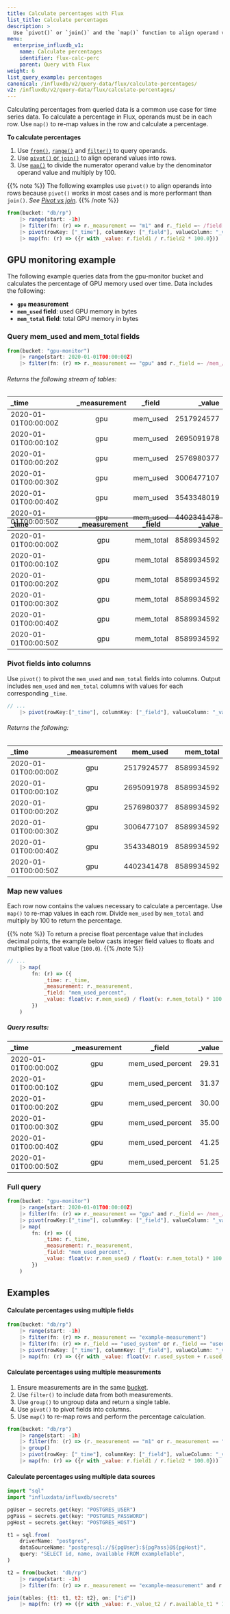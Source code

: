 ```yaml
---
title: Calculate percentages with Flux
list_title: Calculate percentages
description: >
  Use `pivot()` or `join()` and the `map()` function to align operand values into rows and calculate a percentage.
menu:
  enterprise_influxdb_v1:
    name: Calculate percentages
    identifier: flux-calc-perc
    parent: Query with Flux
weight: 6
list_query_example: percentages
canonical: /influxdb/v2/query-data/flux/calculate-percentages/
v2: /influxdb/v2/query-data/flux/calculate-percentages/
---
```


Calculating percentages from queried data is a common use case for time series data.
To calculate a percentage in Flux, operands must be in each row.
Use `map()` to re-map values in the row and calculate a percentage.

**To calculate percentages**

1. Use [`from()`](/flux/v0/stdlib/built-in/inputs/from/),
   [`range()`](/flux/v0/stdlib/universe/range/) and
   [`filter()`](/flux/v0/stdlib/universe/filter/) to query operands.
2. Use [`pivot()` or `join()`](/enterprise_influxdb/v1/flux/guides/mathematic-operations/#pivot-vs-join)
   to align operand values into rows.
3. Use [`map()`](/flux/v0/stdlib/universe/map/)
   to divide the numerator operand value by the denominator operand value and multiply by 100.

{{% note %}}
The following examples use `pivot()` to align operands into rows because
`pivot()` works in most cases and is more performant than `join()`.
_See [Pivot vs join](/enterprise_influxdb/v1/flux/guides/mathematic-operations/#pivot-vs-join)._
{{% /note %}}

```js
from(bucket: "db/rp")
    |> range(start: -1h)
    |> filter(fn: (r) => r._measurement == "m1" and r._field =~ /field[1-2]/)
    |> pivot(rowKey: ["_time"], columnKey: ["_field"], valueColumn: "_value")
    |> map(fn: (r) => ({r with _value: r.field1 / r.field2 * 100.0}))
```

## GPU monitoring example
The following example queries data from the gpu-monitor bucket and calculates the
percentage of GPU memory used over time.
Data includes the following:

- **`gpu` measurement**
- **`mem_used` field**: used GPU memory in bytes
- **`mem_total` field**: total GPU memory in bytes

### Query mem_used and mem_total fields
```js
from(bucket: "gpu-monitor")
    |> range(start: 2020-01-01T00:00:00Z)
    |> filter(fn: (r) => r._measurement == "gpu" and r._field =~ /mem_/)
```

###### Returns the following stream of tables:

| _time                | _measurement | _field   | _value     |
|:-----                |:------------:|:------:  | ------:    |
| 2020-01-01T00:00:00Z | gpu          | mem_used | 2517924577 |
| 2020-01-01T00:00:10Z | gpu          | mem_used | 2695091978 |
| 2020-01-01T00:00:20Z | gpu          | mem_used | 2576980377 |
| 2020-01-01T00:00:30Z | gpu          | mem_used | 3006477107 |
| 2020-01-01T00:00:40Z | gpu          | mem_used | 3543348019 |
| 2020-01-01T00:00:50Z | gpu          | mem_used | 4402341478 |

<p style="margin:-2.5rem 0;"></p>

| _time                | _measurement | _field    | _value     |
|:-----                |:------------:|:------:   | ------:    |
| 2020-01-01T00:00:00Z | gpu          | mem_total | 8589934592 |
| 2020-01-01T00:00:10Z | gpu          | mem_total | 8589934592 |
| 2020-01-01T00:00:20Z | gpu          | mem_total | 8589934592 |
| 2020-01-01T00:00:30Z | gpu          | mem_total | 8589934592 |
| 2020-01-01T00:00:40Z | gpu          | mem_total | 8589934592 |
| 2020-01-01T00:00:50Z | gpu          | mem_total | 8589934592 |

### Pivot fields into columns
Use `pivot()` to pivot the `mem_used` and `mem_total` fields into columns.
Output includes `mem_used` and `mem_total` columns with values for each corresponding `_time`.

```js
// ...
    |> pivot(rowKey:["_time"], columnKey: ["_field"], valueColumn: "_value")
```

###### Returns the following:

| _time                | _measurement | mem_used   | mem_total  |
|:-----                |:------------:| --------:  | ---------: |
| 2020-01-01T00:00:00Z | gpu          | 2517924577 | 8589934592 |
| 2020-01-01T00:00:10Z | gpu          | 2695091978 | 8589934592 |
| 2020-01-01T00:00:20Z | gpu          | 2576980377 | 8589934592 |
| 2020-01-01T00:00:30Z | gpu          | 3006477107 | 8589934592 |
| 2020-01-01T00:00:40Z | gpu          | 3543348019 | 8589934592 |
| 2020-01-01T00:00:50Z | gpu          | 4402341478 | 8589934592 |

### Map new values
Each row now contains the values necessary to calculate a percentage.
Use `map()` to re-map values in each row.
Divide `mem_used` by `mem_total` and multiply by 100 to return the percentage.

{{% note %}}
To return a precise float percentage value that includes decimal points, the example
below casts integer field values to floats and multiplies by a float value (`100.0`).
{{% /note %}}

```js
// ...
    |> map(
        fn: (r) => ({
            _time: r._time,
            _measurement: r._measurement,
            _field: "mem_used_percent",
            _value: float(v: r.mem_used) / float(v: r.mem_total) * 100.0
        })
    )
```
##### Query results:

| _time                | _measurement | _field           | _value  |
|:-----                |:------------:|:------:          | ------: |
| 2020-01-01T00:00:00Z | gpu          | mem_used_percent | 29.31   |
| 2020-01-01T00:00:10Z | gpu          | mem_used_percent | 31.37   |
| 2020-01-01T00:00:20Z | gpu          | mem_used_percent | 30.00   |
| 2020-01-01T00:00:30Z | gpu          | mem_used_percent | 35.00   |
| 2020-01-01T00:00:40Z | gpu          | mem_used_percent | 41.25   |
| 2020-01-01T00:00:50Z | gpu          | mem_used_percent | 51.25   |

### Full query
```js
from(bucket: "gpu-monitor")
    |> range(start: 2020-01-01T00:00:00Z)
    |> filter(fn: (r) => r._measurement == "gpu" and r._field =~ /mem_/ )
    |> pivot(rowKey:["_time"], columnKey: ["_field"], valueColumn: "_value")
    |> map(
        fn: (r) => ({
            _time: r._time,
            _measurement: r._measurement,
            _field: "mem_used_percent",
            _value: float(v: r.mem_used) / float(v: r.mem_total) * 100.0
        })
    )
```

## Examples

#### Calculate percentages using multiple fields
```js
from(bucket: "db/rp")
    |> range(start: -1h)
    |> filter(fn: (r) => r._measurement == "example-measurement")
    |> filter(fn: (r) => r._field == "used_system" or r._field == "used_user" or r._field == "total")
    |> pivot(rowKey: ["_time"], columnKey: ["_field"], valueColumn: "_value")
    |> map(fn: (r) => ({r with _value: float(v: r.used_system + r.used_user) / float(v: r.total) * 100.0}))
```

#### Calculate percentages using multiple measurements

1. Ensure measurements are in the same [bucket](/enterprise_influxdb/v1/flux/get-started/#buckets).
2. Use `filter()` to include data from both measurements.
3. Use `group()` to ungroup data and return a single table.
4. Use `pivot()` to pivot fields into columns.
5. Use `map()` to re-map rows and perform the percentage calculation.

<!-- -->
```js
from(bucket: "db/rp")
    |> range(start: -1h)
    |> filter(fn: (r) => (r._measurement == "m1" or r._measurement == "m2") and (r._field == "field1" or r._field == "field2"))
    |> group()
    |> pivot(rowKey: ["_time"], columnKey: ["_field"], valueColumn: "_value")
    |> map(fn: (r) => ({r with _value: r.field1 / r.field2 * 100.0}))
```

#### Calculate percentages using multiple data sources
```js
import "sql"
import "influxdata/influxdb/secrets"

pgUser = secrets.get(key: "POSTGRES_USER")
pgPass = secrets.get(key: "POSTGRES_PASSWORD")
pgHost = secrets.get(key: "POSTGRES_HOST")

t1 = sql.from(
    driverName: "postgres",
    dataSourceName: "postgresql://${pgUser}:${pgPass}@${pgHost}",
    query: "SELECT id, name, available FROM exampleTable",
)

t2 = from(bucket: "db/rp")
    |> range(start: -1h)
    |> filter(fn: (r) => r._measurement == "example-measurement" and r._field == "example-field")

join(tables: {t1: t1, t2: t2}, on: ["id"])
    |> map(fn: (r) => ({r with _value: r._value_t2 / r.available_t1 * 100.0}))
```
